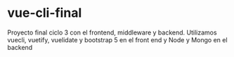 # vue-cli-final
Proyecto final ciclo 3 con el frontend, middleware y backend.
Utilizamos vuecli, vuetify, vuelidate y bootstrap 5 en el front end y Node y Mongo en el backend
